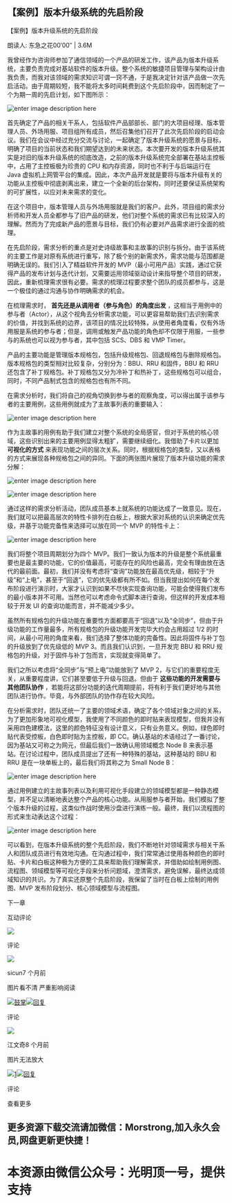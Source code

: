 
## 【案例】版本升级系统的先启阶段

【案例】版本升级系统的先启阶段

朗读人: 东急之花00′00′′ | 3.6M

我曾经作为咨询师参加了通信领域的一个产品的研发工作，该产品为版本升级系统，主要负责完成对基站软件的版本升级。整个系统的敏捷项目管理与架构设计由我负责，而我对该领域的需求知识可谓一窍不通，于是我决定针对该产品做一次先启活动。由于周期较短，我不能将太多时间耗费到这个先启阶段中，因而制定了一个为期一周的先启计划，如下图所示：

![enter image description
here](http://images.gitbook.cn/88a77080-791c-11e8-9353-3d7605954bd0)

首先确定了产品的相关干系人，包括软件产品部部长、部门的大项目经理、版本管理人员、外场用服、项目组所有成员，然后召集他们召开了此次先启阶段的启动会议。我们在会议中经过充分交流与讨论，一起确定了版本升级系统的愿景与目标，明确了项目的当前状态和我们期望达到的未来状态。本次要开发的版本升级系统其实是对旧的版本升级系统的彻底改造，之前的版本升级系统完全部署在基站主控板中，占用了主控板极为珍贵的
CPU 和内存资源，同时也不利于与后端运行在 Java
虚拟机上网管平台的集成。因此，本次产品开发就是要将与版本升级有关的功能从主控板中彻底剥离出来，建立一个全新的后台架构，同时还要保证系统架构的可扩展性，以应对未来需求的变化。

在这个项目中，版本管理人员与外场用服就是我们的客户。此外，项目组的需求分析师和开发人员全都参与了旧产品的研发，他们对整个系统的需求已有比较深入的理解。然而为了完成新产品的愿景与目标，我们仍有必要对产品需求进行全面的梳理。

在先启阶段，需求分析的重点是对史诗级故事和主故事的识别与拆分。由于该系统的主要工作是对原有系统进行重写，除了极个别的新需求外，需求功能与范围都是明确无误的。我们引入了精益软件开发的
MVP（最小可用产品）实践，通过它获得产品的发布计划与迭代计划，又需要运用领域驱动设计来指导整个项目的研发，因此，重新梳理需求很有必要。需求的梳理过程要求整个团队的成员都参与，这是一个极佳的通过沟通与协作明确需求的机会。

在梳理需求时， **首先还是从调用者（参与角色）的角度出发**
，这相当于用例中的参与者（Actor），从这个视角去分析需求功能，可以更容易帮助我们去识别需求的价值，并找到系统的边界，该项目的情况比较特殊，从使用者角度看，仅有外场用服是系统的参与者；但是，调用或触发产品功能的角色却不仅限于用服，一些参与的系统也可以视为参与者，其中包括
SCS、DBS 和 VMP Timer。

产品的主要功能是管理版本规格包，包括升级规格包、回退规格包与删除规格包。版本规格包的类型相对比较复杂，分别分为：BBU、RRU 和固件，BBU 和 RRU
还包含了补丁规格包。补丁规格包又分为冷补丁和热补丁，这些规格包可以组合，同时，不同产品制式包含的规格包也有所不同。

在需求分析时，我们将自己的视角切换到参与者的观察角度，可以得出属于该参与者的主要用例，这些用例就成为了主故事列表的重要输入：

![enter image description
here](http://images.gitbook.cn/b1f32fb0-791c-11e8-afa8-8db2b8bc59f2)

作为主故事的用例有助于我们建立对整个系统的全局感官，但对于系统的核心领域，这些识别出来的主要用例显得太粗犷，需要继续细化。我借助了卡片以更加
**可视化的方式**
来表现功能之间的层次关系。同时，根据规格包的类型，又以表格的方式来展现各种规格包之间的异同。下面的两张图片展现了版本升级功能的需求分解：

![enter image description
here](http://images.gitbook.cn/ca02dab0-791c-11e8-9353-3d7605954bd0)

![enter image description
here](http://images.gitbook.cn/fae0ecd0-791c-11e8-9353-3d7605954bd0)

通过这样的需求分析活动，团队成员基本上就系统的功能达成了一致意见。现在，我们就可以把最高层次的特性卡排列在白板上，根据大家对系统的认识来确定优先级，并基于功能完备性来选择可以放在同一个
MVP 的特性卡上：

![enter image description
here](http://images.gitbook.cn/0f269780-791d-11e8-ae3a-c9b56e7fe402)

我们将整个项目周期划分为四个
MVP。我们一致认为版本的升级是整个系统最重要也是最主要的功能，它的价值最高，可能存在的风险也最高，完全有理由放在迭代的最前面。最初，我们并没有考虑将“查询”功能放在最高优先级，相较于“升级”和“上电”，甚至于“回退”，它的优先级都有所不如。但当我提出如何在每个发布阶段进行演示时，大家才认识到如果不尽快实现查询功能，可能会使得我们发布的最小版本并不可用。当然也可以考虑命令式脚本进行查询，但这样的开发成本相较于开发
UI 的查询功能而言，并不能减少多少。

虽然所有规格包的升级功能在重要性方面都要高于“回退”以及“全同步”，但由于升级功能的工作量最多，所有规格包的升级功能开发完毕大约会占用超过 1/2
的时间，从最小可用的角度来看，我们选择了整体功能的完备性。因此将固件与补丁包的升级放到了优先级低的 MVP 3。而且我们认识到，一旦开发完 BBU 和
RRU 规格包的升级，对于固件与补丁包而言，实现就变得简单了。

我们之所以考虑将“全同步”与“预上电”功能放到了 MVP 2，与它们的重要程度无关，从重要程度讲，它们甚至要低于升级与回退。但由于
**这些功能的开发需要与其他团队协作** ，若能将这部分功能的迭代周期提前，将有利于我们更好地与其他团队进行协作。毕竟，与外部团队的协作存在较大风险。

在分析需求时，团队还统一了主要的领域术语，确定了各个领域对象之间的关系，为了更加形象地可视化模型，我使用了不同颜色的即时贴来表现模型，但我并没有采用四色建模法，这里的颜色特征没有设计意义，只有业务意义。例如，绿色即时贴代表受控板，白色即时贴为主控板，即
CC。确认基站的术语经过了一番讨论，因为基站又可称之为网元，但最后我们一致确认用领域概念 Node B
来表示基站。在讨论过程中，团队成员提出了还有一种特殊的基站，这种基站的 BBU 和 RRU 是在一块单板上的，最后我们将其称之为 Small Node B：

![enter image description
here](http://images.gitbook.cn/227f7130-791d-11e8-9353-3d7605954bd0)

通过用例建立的主故事列表以及利用可视化手段建立的领域模型都是一种静态模型，并不足以清晰地表达整个产品的核心功能。从用服参与者开始，我们模拟了整个版本升级的过程，这类似作战时使用沙盘进行演练一般。最终，我们以流程图的形式来生动表达这个过程：

![enter image description
here](http://images.gitbook.cn/35f85600-791d-11e8-97d2-5b3665c292ea)

可以看到，在版本升级系统的整个先启阶段，我们不断地针对领域需求与相关干系人和团队成员进行有效地沟通。在沟通过程中，我们常常通过使用各种颜色的即时贴、卡片和白板这种极为方便的工具来帮助我们理解需求，并借助如绘制用例图、流程图、领域模型等可视化手段来分析问题域，澄清需求，避免误解，最终达成领域知识的共识。为了真实还原整个先启阶段，我保留了当时在白板上绘制的用例图、MVP
发布阶段划分、核心领域模型与流程图。

下一章

互动评论

![](https://images.gitbook.cn/7e637010-8cc6-11e9-b60e-19c95a6a735a)

评论

![](https://images.gitbook.cn/Fr7HPoMidbMNgTMJ64UCx4NJOwZ5)

sicun7 个月前

图片看不清 严重影响阅读

[
![](https://images.gitbook.cn/FsHauRmbivKG8rMnG15mQZ-e3L9J)鼓掌](javascript:void\(0\))[![](https://images.gitbook.cn/Fri_utJ1tPyU8x3LMH3hVKuXx5Sd)回复](javascript:void\(0\))

评论

![](https://images.gitbook.cn/FuAkgJc3-nxIJPrPKkCUKi1wzfyA)

江文奇8 个月前

图片无法放大

[
![](https://images.gitbook.cn/FsHauRmbivKG8rMnG15mQZ-e3L9J)1](javascript:void\(0\))[![](https://images.gitbook.cn/Fri_utJ1tPyU8x3LMH3hVKuXx5Sd)回复](javascript:void\(0\))

评论

查看更多


## 更多资源下载交流请加微信：Morstrong,加入永久会员,网盘更新更快捷！
# 本资源由微信公众号：光明顶一号，提供支持